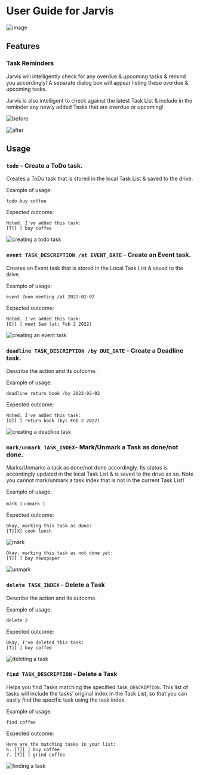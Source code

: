 # User Guide for Jarvis 

![image](images/Ui.PNG)

## Features

### Task Reminders

Jarvis will intelligently check for any overdue & upcoming tasks & remind you accordingly! A separate dialog box will appear listing these overdue & upcoming tasks.

Jarvis is also intelligent to check against the latest Task List & include in the reminder any newly added Tasks that are overdue or upcoming!

![before](images/Reminder%20(Before).PNG) 

![after](images/Reminder%20(After).PNG)


## Usage

### `todo` - Create a ToDo task.

Creates a ToDo task that is stored in the local Task List & saved to the drive.

Example of usage:

`todo buy coffee`

Expected outcome:

```
Noted. I've added this task: 
[T][ ] buy coffee 
```
![creating a todo task](images/add%20todo.PNG)

### `event TASK_DESCRIPTION /at EVENT_DATE` - Create an Event task.

Creates an Event task that is stored in the Local Task List & saved to the drive.

Example of usage:

`event Zoom meeting /at 2022-02-02`

Expected outcome:

```
Noted. I've added this task: 
[E][ ] meet Sam (at: Feb 2 2022) 
```
![creating an event task](images/add%20event.PNG)

### `deadline TASK_DESCRIPTION /by DUE_DATE` - Create a Deadline task.

Describe the action and its outcome.

Example of usage:

`deadline return book /by 2022-02-02`

Expected outcome:

```
Noted. I've added this task:
[D][ ] return book (by: Feb 2 2022) 
```
![creating a deadline task](images/add%20deadline.PNG)

### `mark/unmark TASK_INDEX`- Mark/Unmark a Task as done/not done.

Marks/Unmarks a task as done/not done accordingly. Its status is accordingly updated in the local Task List & is saved to the drive as so. Note you cannot mark/unmark a task index that is not in the current Task List!

Example of usage:

`mark 1`
`unmark 1`

Expected outcome:

```
Okay, marking this task as done:
[T][X] cook lunch 
```

![mark](images/mark.PNG)

```
Okay, marking this task as not done yet:
[T][ ] buy newspaper
```

![unmark](images/Unmark.PNG)

### `delete TASK_INDEX`  - Delete a Task

Describe the action and its outcome.

Example of usage:

`delete 2`

Expected outcome:

```
Okay, I've deleted this task:
[T][ ] buy coffee 
```
![deleting a task](images/delete.PNG)

### `find TASK_DESCRIPTION` - Delete a Task

Helps you find Tasks matching the specified `TASK_DESCRIPTION`. This list of tasks will include the tasks’ original index in the Task List, so that you can easily find the specific task using the task index.

Example of usage:

`find coffee`

Expected outcome:

```
Here are the matching tasks in your list:
6. [T][ ] buy coffee
7. [T][ ] grind coffee
```
![finding a task](images/find.PNG)